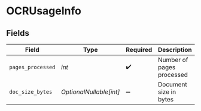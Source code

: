 # OCRUsageInfo


## Fields

| Field                     | Type                      | Required                  | Description               |
| ------------------------- | ------------------------- | ------------------------- | ------------------------- |
| `pages_processed`         | *int*                     | :heavy_check_mark:        | Number of pages processed |
| `doc_size_bytes`          | *OptionalNullable[int]*   | :heavy_minus_sign:        | Document size in bytes    |